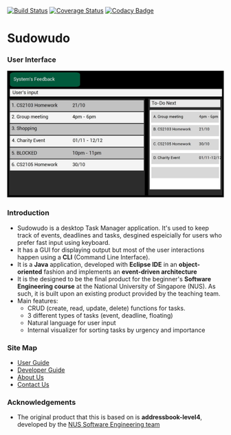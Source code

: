 [![Build Status](https://travis-ci.org/CS2103AUG2016-F11-C3/main.svg?branch=master)](https://travis-ci.org/CS2103AUG2016-F11-C3/main) [![Coverage Status](https://coveralls.io/repos/github/CS2103AUG2016-F11-C3/main/badge.svg?branch=master)](https://coveralls.io/github/CS2103AUG2016-F11-C3/main?branch=fix-find-and-sort) [![Codacy Badge](https://api.codacy.com/project/badge/Grade/c17da85aa331442d847cb869771ecafb)](https://www.codacy.com/app/heycraa/main?utm_source=github.com&amp;utm_medium=referral&amp;utm_content=CS2103AUG2016-F11-C3/main&amp;utm_campaign=Badge_Grade)
# Sudowudo

### User Interface

<img src="docs/images/uimockup.jpg" width="600"><br>


### Introduction

* Sudowudo is a desktop Task Manager application. It's used to keep track of events, deadlines and tasks, desgined espeicially for users who prefer fast input using keyboard.
* It has a GUI for displaying output but most of the user interactions happen using a **CLI** (Command Line Interface).
* It is a **Java** application, developed with **Eclipse IDE** in an **object-oriented** fashion and implements an **event-driven architecture**
* It is the designed to be the final product for the beginner's **Software Engineering course** at the National University of Singapore (NUS). As such, it is built upon an existing product provided by the teaching team.
* Main features:
    * CRUD (create, read, update, delete) functions for tasks.
    * 3 different types of tasks (event, deadline, floating)
    * Natural language for user input
    * Internal visualizer for sorting tasks by urgency and importance

  
### Site Map
* [User Guide](docs/UserGuide.md) 
* [Developer Guide](docs/NewDeveloperGuide.md) 
* [About Us](docs/AboutUs.md)
* [Contact Us](docs/ContactUs.md)


### Acknowledgements

* The original product that this is based on is **addressbook-level4**, developed by the [NUS Software Engineering team](https://github.com/se-edu/)

